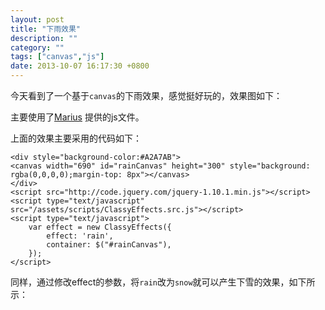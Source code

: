 ```yaml
---
layout: post
title: "下雨效果"
description: ""
category: ""
tags: ["canvas","js"]
date: 2013-10-07 16:17:30 +0800
---
```


今天看到了一个基于`canvas`的下雨效果，感觉挺好玩的，效果图如下：

<div style="background-color:#A2A7AB">
<canvas width="690" id="rainCanvas" height="300" style="background: rgba(0,0,0,0);margin-top: 8px"></canvas>
</div>
<script src="http://code.jquery.com/jquery-1.10.1.min.js"></script>
<script type="text/javascript" src="/assets/scripts/ClassyEffects.src.js"></script>
<script type="text/javascript">
var effect = new ClassyEffects({
effect: 'rain',
container: $("#rainCanvas"),
});
</script>

主要使用了[Marius](http://www.class.pm/area-51/weather-effects-in-html5/) 提供的js文件。

上面的效果主要采用的代码如下：

	<div style="background-color:#A2A7AB">
	<canvas width="690" id="rainCanvas" height="300" style="background: rgba(0,0,0,0);margin-top: 8px"></canvas>
	</div>
	<script src="http://code.jquery.com/jquery-1.10.1.min.js"></script>
	<script type="text/javascript" src="/assets/scripts/ClassyEffects.src.js"></script>
	<script type="text/javascript">
		var effect = new ClassyEffects({
			effect: 'rain',
			container: $("#rainCanvas"),
		});
	</script>

同样，通过修改effect的参数，将`rain`改为`snow`就可以产生下雪的效果，如下所示：

<div style="background-color:#000">
<canvas width="690" id="snowCanvas" height="300" style="background: rgba(0,0,0,0);margin-top: 8px"></canvas>
</div>
<script src="http://code.jquery.com/jquery-1.10.1.min.js"></script>
<script type="text/javascript" src="/assets/scripts/ClassyEffects.src.js"></script>
<script type="text/javascript">
var effect = new ClassyEffects({
effect: 'snow',
container: $("#snowCanvas"),
});
</script>